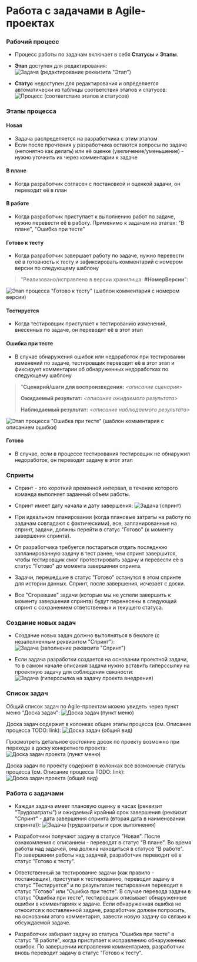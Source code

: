 # Работа с задачами в Agile-проектах







### Рабочий процесс
* Процесс работы по задачам включает в себя **Статусы** и **Этапы**.

* **Этап** доступен для редактирования:
![Задача (редактирование реквизита "Этап")](https://github.com/flln23/TopLogWMS-documentation/blob/main/aspro-guides/task/img/task-stage-edit.png?raw=true)

* **Статус** недоступен для редактирования и определяется автоматически из таблицы соответствия этапов и статусов:
![Процесс (соответствие этапов и статусов)](https://github.com/flln23/TopLogWMS-documentation/blob/main/aspro-guides/task/img/process-task-stages-statuses.png?raw=true)



### Этапы процесса

#### Новая
* Задача распределяется на разработчика с этим этапом
* Если после прочтения у разработчика остаются вопросы по задаче (непонятно как делать) или её оценке (увеличение/уменьшение) - нужно уточнить их через комментарии к задаче

#### В плане
* Когда разработчик согласен с постановкой и оценкой задачи, он переводит её в план

#### В работе
* Когда разработчик приступает к выполнению работ по задаче, нужно перевести её в работу. Применимо к задачам на этапах: "В плане", "Ошибка при тесте"

#### Готово к тесту
* Когда разработчик завершает работу по задаче, нужно перевести её в готовность к тесту и зафиксировать комментарий с номером версии по следующему шаблону
>"Реализовано/исправлено в версии хранилища: **#НомерВерсии**":
>
![Этап процесса "Готово к тесту" (шаблон комментария с номером версии)](https://github.com/flln23/TopLogWMS-documentation/blob/main/aspro-guides/task/img/task-ready-for-testing-version-comment.png?raw=true)

#### Тестируется
* Когда тестировщик приступает к тестированию изменений, внесенных по задаче, он переводит её в этот этап

#### Ошибка при тесте
* В случае обнаружения ошибок или недоработок при тестировании изменений по задаче, тестировщик переводит её в этот этап и фиксирует комментарии об обнаруженных недоработках по следующему шаблону
>"**Сценарий/шаги для воспроизведения:**
>*<описание сценария>*
>
>**Ожидаемый результат:**
>*<описание ожидаемого результата>*
>
>**Наблюдаемый результат:**
>*<описание наблюдаемого результата>*
>
![Этап процесса "Ошибка при тесте" (шаблон комментария с описанием ошибки)](https://github.com/flln23/TopLogWMS-documentation/blob/main/aspro-guides/task/img/task-testing-failure-comment.png?raw=true)

#### Готово
* В случае, если в процессе тестирования тестировщик не обнаружил недоработок, он переводит задачу в этот этап



### Спринты
* Спринт - это короткий временной интервал, в течение которого команда выполняет заданный объем работы. 

* Спринт имеет дату начала и дату завершения:
![Задача (спринт)](https://github.com/flln23/TopLogWMS-documentation/blob/main/aspro-guides/task/img/task-sp-date-expired.png?raw=true)

* При идеальном планировании (когда плановые затраты на работу по задачам совпадают с фактическими), все, запланированные на спринт, задачи, должны перейти в статус "Готово" (к моменту завершения спринта).

* От разработчика требуется постараться отдать последнюю запланированную задачу в тест ранее, чем спринт завершится, чтобы тестировщик смог протестировать задачу и перевести её в статус "Готово" до момента завершения спринта.

* Задачи, перешедшие в статус "Готово" останутся в этом спринте для истории данных. Спринт, после завершения, исчезает с доски.

* Все "Сгоревшие" задачи (которые мы не успели завершить к моменту завершения спринта) будут перенесены в следующий спринт с сохранением ответственных и текущего статуса.



### Создание новых задач
* Создание новых задач должно выполняться в беклоге (с незаполненным реквизитом "Спринт"):
![Задача (заполнение реквизита "Спринт")](https://github.com/flln23/TopLogWMS-documentation/blob/main/aspro-guides/task/img/task-create-sprint.png?raw=true)

* Если задача разработки создается на основании проектной задачи, то в самом начале описания задачи нужно вставить гиперссылку на проектную задачу для соблюдения связности:
![Задача (гиперссылка на задачу проекта внедрения)](https://github.com/flln23/TopLogWMS-documentation/blob/main/aspro-guides/task/img/task-link-to-project-task.png?raw=true)



### Список задач
Общий список задач по Agile-проектам можно увидеть через пункт меню "Доска задач":
![Доска задач (пункт меню)](https://github.com/flln23/TopLogWMS-documentation/blob/main/aspro-guides/task/img/full-board-menu.png?raw=true)

Доска задач содержит в колонках общие этапы процесса (см. Описание процесса TODO: link):
![Доска задач (общий вид)](https://github.com/flln23/TopLogWMS-documentation/blob/main/aspro-guides/task/img/full-board.png?raw=true)

Просмотреть детальное состояние досок по проекту возможно при переходе в доску конкретного проекта:
![Доска задач проекта (пункт меню)](https://github.com/flln23/TopLogWMS-documentation/blob/main/aspro-guides/task/img/project-board-menu.png?raw=true)

Доска задач по проекту содержит в колонках все возможные статусы процесса (см. Описание процесса TODO: link):
![Доска задач проекта (общий вид)](https://github.com/flln23/TopLogWMS-documentation/blob/main/aspro-guides/task/img/project-board.png?raw=true)



### Работа с задачами
* Каждая задача имеет плановую оценку в часах (реквизит "Трудозатраты") и ожидаемый крайний срок завершения (реквизит "Спринт" - дата завершения спринта (вторая дата в наименовании спринта)):
![Задача (трудозатраты и срок выполнения)](https://github.com/flln23/TopLogWMS-documentation/blob/main/aspro-guides/task/img/task-sp-date-expired.png?raw=true)

* Разработчики получают задачу в статусе "Новая". После ознакомления с описанием - переводят в статус "В плане". Во время работы над задачей, она должна находиться в статусе "В работе". По завершении работы над задачей, разработчик переводит её в статус "Готово к тесту".

* Ответственный за тестирование задачи (как правило - постановщик), приступая к тестированию, переводит задачу в статус "Тестируется" и по результатам тестирования переводит в статус "Готово" или "Ошибка при тесте". В случае перевода задачи в статус "Ошибка при тесте", тестировщик описывает обнаруженные ошибки в комментариях к задаче. Если обнаруженная ошибка не относится к поставленной задаче, разработчик должен попросить, на основании этого комментария, завести новую задачу со связью к обсуждаемой задаче.

* Разработчик забирает задачу из статуса "Ошибка при тесте" в статус "В работе", когда приступает к исправлению обнаруженных ошибок. По завершении исправления комментариев, разработчик вновь переводит задачу в статус "Готово к тесту".